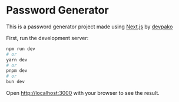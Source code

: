 # Password Generator

This is a password generator project made using [Next.js](https://nextjs.org/) by [devpako](https://github.com/devpakko)

First, run the development server:

```bash
npm run dev
# or
yarn dev
# or
pnpm dev
# or
bun dev
```

Open [http://localhost:3000](http://localhost:3000) with your browser to see the result.


